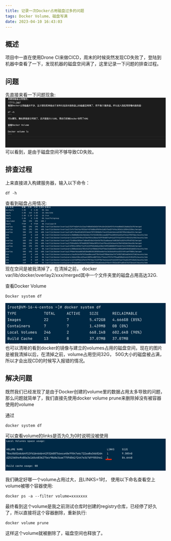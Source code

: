 ```yaml
---
title: 记录一次Docker占用磁盘过多的问题
tags: Docker Volume、磁盘写满
date: 2023-04-10 16:43:03
---
```


## 概述
项目中一直在使用Drone CI来做CICD，周末的时候突然发现CD失败了，登陆到机器中查看了一下，发现机器的磁盘空间满了，这里记录一下问题的排查过程。
## 问题
先直接来看一下问题现象:
![](/images/16811085842008.jpg)
可以看到，是由于磁盘空间不够导致CD失败。
## 排查过程
上来直接进入构建服务器，输入以下命令：
```
df -h
```
查看到磁盘占用情况:
![](/images/16811088150686.jpg)
现在空间是被我清掉了，在清掉之前， docker var/lib/docker/overlay2/xxx/merged其中一个文件夹里的磁盘占用高达32G.

查看Docker Volume
```
Docker system df
```
![](/images/16811089305443.jpg)
也可以清晰的看到docker的镜像与建立的volumes占用的磁盘空间，现在的图片是被我清掉以后，在清掉之前，volume占用空间32G， 50G大小的磁盘被占满，所以才会出现CD的时候写入报错的情况。

## 解决问题
既然我们已经发现了是由于Docker创建的volume里的数据占用太多导致的问题，那么问题就简单了，我们直接先使用docker volume prune来删除掉没有被容器使用的volume

通过
```
docker system df
```
可以查看volume的links是否为0,为0时说明没被使用
![](/images/16811173663912.jpg)

我们确定好哪一个volume占用过大，且LINKS=1时， 使用以下命名查看空上volume被哪个容器使用:
```
docker ps -a --filter volume=xxxxxxx
```
最终看到这个volume是我之前测试仓库时创建的registry仓库，已经停了好久了，所以直接将这个容器删除，重新执行:
```
docker volume prune
```
这样这个volume就被删除了，磁盘空间也释放了。

